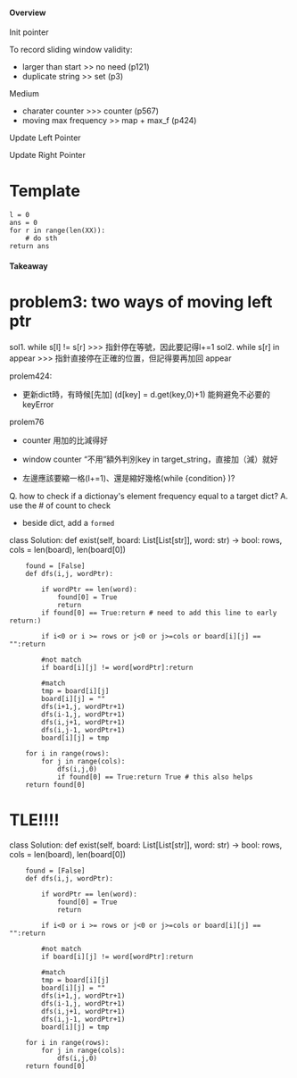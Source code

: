 #### Overview
Init pointer 

To record sliding window validity:
* larger than start >> no need (p121)
* duplicate string >> set (p3)

Medium
* charater counter >>> counter (p567)
* moving max frequency >> map + max_f (p424)

Update Left Pointer

Update Right Pointer



# Template
    l = 0
    ans = 0
    for r in range(len(XX)):
        # do sth
    return ans







#### Takeaway
# problem3: two ways of moving left ptr
sol1. while s[l] != s[r]  >>> 指針停在等號，因此要記得l+=1
sol2. while s[r] in appear >>> 指針直接停在正確的位置，但記得要再加回 appear


prolem424: 
* 更新dict時，有時候[先加] (d[key] = d.get(key,0)+1) 能夠避免不必要的keyError


prolem76
* counter 用加的比減得好
* window counter “不用”額外判別key in target_string，直接加（減）就好



* 左邊應該要縮一格(l+=1)、還是縮好幾格(while {condition} )?

Q. how to check if a dictionay's element frequency equal to a target dict?
A. use the # of count to check 
- beside dict, add a `formed`


class Solution:
    def exist(self, board: List[List[str]], word: str) -> bool:
        rows, cols = len(board), len(board[0])
        
        found = [False]
        def dfs(i,j, wordPtr):

            if wordPtr == len(word):
                found[0] = True
                return
            if found[0] == True:return # need to add this line to early return:)

            if i<0 or i >= rows or j<0 or j>=cols or board[i][j] == "":return

            #not match
            if board[i][j] != word[wordPtr]:return
            
            #match
            tmp = board[i][j]
            board[i][j] = ""
            dfs(i+1,j, wordPtr+1)
            dfs(i-1,j, wordPtr+1)
            dfs(i,j+1, wordPtr+1)
            dfs(i,j-1, wordPtr+1)
            board[i][j] = tmp
        
        for i in range(rows):
            for j in range(cols):
                dfs(i,j,0)
                if found[0] == True:return True # this also helps
        return found[0]
            
# TLE!!!!
class Solution:
    def exist(self, board: List[List[str]], word: str) -> bool:
        rows, cols = len(board), len(board[0])
        
        found = [False]
        def dfs(i,j, wordPtr):

            if wordPtr == len(word):
                found[0] = True
                return

            if i<0 or i >= rows or j<0 or j>=cols or board[i][j] == "":return

            #not match
            if board[i][j] != word[wordPtr]:return
            
            #match
            tmp = board[i][j]
            board[i][j] = ""
            dfs(i+1,j, wordPtr+1)
            dfs(i-1,j, wordPtr+1)
            dfs(i,j+1, wordPtr+1)
            dfs(i,j-1, wordPtr+1)
            board[i][j] = tmp
        
        for i in range(rows):
            for j in range(cols):
                dfs(i,j,0)
        return found[0]

            
            
            
            